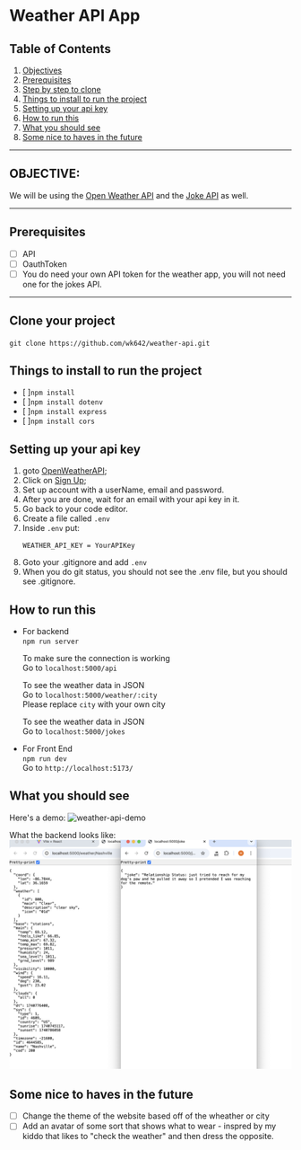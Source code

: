 # Weather API App
## Table of Contents
  1. [Objectives](#objective)
  2. [Prerequisites](#prerequisites)
  3. [Step by step to clone](#clone)
  4. [Things to install to run the project](#install)
  5. [Setting up your api key](#apiKey)
  6. [How to run this](#run)
  7. [What you should see](#see)
  8. [Some nice to haves in the future](#nice)

___
## OBJECTIVE: <a name="objective"></a>
We will be using the [Open Weather API](https://openweathermap.org/api) and the [Joke API](https://v2.jokeapi.dev/) as well. 
___
## Prerequisites <a name="prerequisites"></a>
- [ ] API
- [ ] OauthToken
- [ ] You do need your own API token for the weather app, you will not need one for the jokes API.
___
## Clone your project <a name="clone"></a>
  `git clone https://github.com/wk642/weather-api.git`
## Things to install to run the project <a name="install"></a>
- [ ]`npm install`
- [ ]`npm install dotenv`
- [ ]`npm install express`
- [ ]`npm install cors`
 

## Setting up your api key <a name="apiKey"></a>
1. goto [OpenWeatherAPI](https://openweathermap.org/api);
2. Click on [Sign Up](https://home.openweathermap.org/);
3. Set up account with a userName, email and password. 
4. After you are done, wait for an email with your api key in it. 
5. Go back to your code editor. 
6. Create a file called `.env`
7. Inside `.env`  put:
    ```
    WEATHER_API_KEY = YourAPIKey
    ```
8. Goto your .gitignore and add `.env`
9. When you do git status, you should not see the .env file, but you should see .gitignore. 

## How to run this <a name="run"></a>
 - For backend  
  `npm run server`  
  
    To make sure the connection is working   
    Go to `localhost:5000/api`  
      
    To see the weather data in JSON   
    Go to `localhost:5000/weather/:city`  
    Please replace `city` with your own city
      
    To see the weather data in JSON   
    Go to `localhost:5000/jokes`  

  - For Front End  
  `npm run dev`  
    Go to `http://localhost:5173/`

## What you should see <a name="see"></a>
Here's a demo:
![weather-api-demo](https://github.com/user-attachments/assets/ddc67eb2-0ece-4a70-b2e1-7baedadbd641)

What the backend looks like:
<img src="./src/assets/back-end.png"/>
## Some nice to haves in the future <a name="nice"></a>
- [ ] Change the theme of the website based off of the wheather or city
- [ ] Add an avatar of some sort that shows what to wear - inspred by my kiddo that likes to "check the weather" and then dress the opposite.
